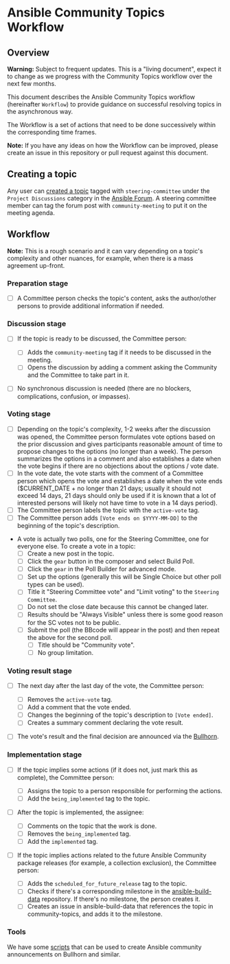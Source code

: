 # Ansible Community Topics Workflow

## Overview

**Warning:** Subject to frequent updates. This is a "living document", expect it to change as we progress with the Community Topics workflow over the next few months.

This document describes the Ansible Community Topics workflow (hereinafter `Workflow`) to provide guidance on successful resolving topics in the asynchronous way.

The Workflow is a set of actions that need to be done successively within the corresponding time frames.

**Note:** If you have any ideas on how the Workflow can be improved, please create an issue in this repository or pull request against this document.

## Creating a topic

Any user can [created a topic](https://forum.ansible.com/new-topic?title=topic%20title&body=topic%20body&category=project&tags=steering-committee) tagged with `steering-committee` under the `Project Discussions` category in the [Ansible Forum](https://forum.ansible.com/). A steering committee member can tag the forum post with `community-meeting` to put it on the meeting agenda.

## Workflow

**Note:** This is a rough scenario and it can vary depending on a topic's complexity and other nuances, for example, when there is a mass agreement up-front.

### Preparation stage

- [ ] A Committee person checks the topic's content, asks the author/other persons to provide additional information if needed.

### Discussion stage

- [ ] If the topic is ready to be discussed, the Committee person:

  - [ ] Adds the `community-meeting` tag if it needs to be discussed in the meeting.
  - [ ] Opens the discussion by adding a comment asking the Community and the Committee to take part in it.
- [ ] No synchronous discussion is needed (there are no blockers, complications, confusion, or impasses).

### Voting stage

- [ ] Depending on the topic's complexity, 1-2 weeks after the discussion was opened, the Committee person formulates vote options based on the prior discussion and gives participants reasonable amount of time to propose changes to the options (no longer than a week). The person summarizes the options in a comment and also establishes a date when the vote begins if there are no objections about the options / vote date.
- [ ] In the vote date, the vote starts with the comment of a Committee person which opens the vote and establishes a date when the vote ends ($CURRENT_DATE + no longer than 21 days; usually it should not exceed 14 days, 21 days should only be used if it is known that a lot of interested persons will likely not have time to vote in a 14 days period).
- [ ] The Committee person labels the topic with the `active-vote` tag.
- [ ] The Committee person adds `[Vote ends on $YYYY-MM-DD]` to the beginning of the topic's description.
- A vote is actually two polls, one for the Steering Committee, one for everyone else. To create a vote in a topic:
  - [ ] Create a new post in the topic.
  - [ ] Click the `gear` button in the composer and select Build Poll.
  - [ ] Click the `gear` in the Poll Builder for advanced mode.
  - [ ] Set up the options (generally this will be Single Choice but other poll types can be used).
  - [ ] Title it "Steering Committee vote" and "Limit voting" to the `Steering Committee`.
  - [ ] Do not set the close date because this cannot be changed later.
  - [ ] Results should be "Always Visible" unless there is some good reason for the SC votes not to be public.
  - [ ] Submit the poll (the BBcode will appear in the post) and then repeat the above for the second poll.
    - [ ] Title should be "Community vote".
    - [ ] No group limitation.

### Voting result stage

- [ ] The next day after the last day of the vote, the Committee person:

  - [ ] Removes the `active-vote` tag.
  - [ ] Add a comment that the vote ended.
  - [ ] Changes the beginning of the topic's description to `[Vote ended]`.
  - [ ] Creates a summary comment declaring the vote result.
- [ ] The vote's result and the final decision are announced via the [Bullhorn](https://github.com/ansible/community/issues/546).

### Implementation stage

- [ ] If the topic implies some actions (if it does not, just mark this as complete), the Committee person:

  - [ ] Assigns the topic to a person responsible for performing the actions.
  - [ ] Add the `being_implemented` tag to the topic.
- [ ] After the topic is implemented, the assignee:

  - [ ] Comments on the topic that the work is done.
  - [ ] Removes the `being_implemented` tag.
  - [ ] Add the `implemented` tag.
- [ ] If the topic implies actions related to the future Ansible Community package releases (for example, a collection exclusion), the Committee person:

  - [ ] Adds the `scheduled_for_future_release` tag to the topic.
  - [ ] Checks if there's a corresponding milestone in the [ansible-build-data](https://github.com/ansible-community/ansible-build-data/milestones) repository. If there's no milestone, the person creates it.
  - [ ] Creates an issue in ansible-build-data that references the topic in community-topics, and adds it to the milestone.

### Tools

We have some [scripts](https://github.com/ansible-community/community-topics/tree/main/scripts) that can be used to create Ansible community announcements on Bullhorn and similar.
